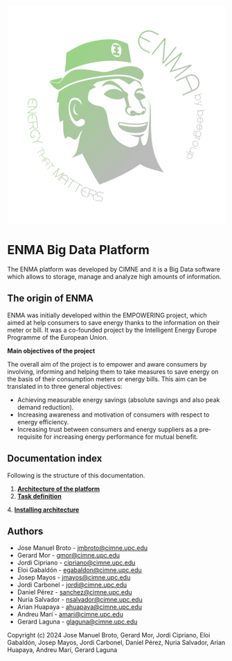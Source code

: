 ![ENMA Architecture](pictures/Enma-greengrey.png)

# ENMA Big Data Platform

The ENMA platform was developed by CIMNE and it is a Big Data software which allows to storage, manage and analyze high amounts of information.

## The origin of ENMA

ENMA was initially developed within the EMPOWERING project, which aimed at help consumers to save energy thanks to the information on their meter or bill. It was a co-founded project by the Intelligent Energy Europe Programme of the European Union.

**Main objectives of the project**

The overall aim of the project is to empower and aware consumers by involving, informing and helping them to take measures to save energy on the basis of their consumption meters or energy bills. This aim can be translated in to three general objectives:

- Achieving measurable energy savings (absolute savings and also peak demand reduction).
- Increasing awareness and motivation of consumers with respect to energy efficiency.
- Increasing trust between consumers and energy suppliers as a pre‐requisite for increasing energy performance for mutual benefit.


## Documentation index

Following is the structure of this documentation.

1. **[Architecture of the platform](architecture/system_architecture.md)**
2. **[Task definition](modules/workflow.md)**

[comment]: <> (3. ~~**[Documentation for module developers]&#40;developers/developers.md&#41;**~~ &#40;Not Updated&#41;)
4. **[Installing architecture](enma_code/installing.md)**

## Authors
- Jose Manuel Broto - jmbroto@cimne.upc.edu
- Gerard Mor - gmor@cimne.upc.edu
- Jordi Cipriano - cipriano@cimne.upc.edu
- Eloi Gabaldón - egabaldon@cimne.upc.edu
- Josep Mayos - jmayos@cimne.upc.edu
- Jordi Carbonel - jordi@cimne.upc.edu
- Daniel Pérez - sanchez@cimne.upc.edu
- Nuria Salvador - nsalvador@cimne.upc.edu
- Arian Huapaya  - ahuapaya@cimne.upc.edu
- Andreu Marí - amari@cimne.upc.edu
- Gerard Laguna - glaguna@cimne.upc.edu
  
Copyright (c) 2024 Jose Manuel Broto, Gerard Mor, Jordi Cipriano, Eloi Gabaldón, Josep Mayos, Jordi Carbonel, Daniel Pérez, Nuria Salvador, Arian Huapaya, Andreu Marí, Gerard Laguna
   
